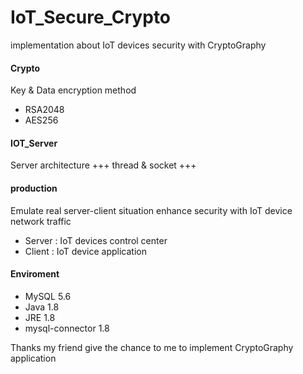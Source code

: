 # IoT_Secure_Crypto
implementation about IoT devices security with CryptoGraphy


#### Crypto
Key & Data encryption method
- RSA2048
- AES256

#### IOT_Server
Server architecture
+++ thread & socket +++

#### production
Emulate real server-client situation
enhance security with IoT device network traffic
- Server : IoT devices control center
- Client : IoT device application

#### Enviroment
- MySQL 5.6
- Java 1.8
- JRE 1.8
- mysql-connector 1.8

Thanks my friend give the chance to me to implement CryptoGraphy application
